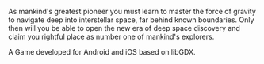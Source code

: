 As mankind's greatest pioneer you must learn to master the force of gravity to navigate deep into interstellar space, far behind known boundaries. Only then will you be able to open the new era of deep space discovery and claim you rightful place as number one of mankind's explorers.

A Game developed for Android and iOS based on libGDX.